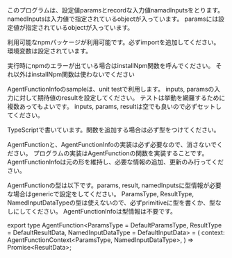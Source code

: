 

このプログラムは、設定値paramsとrecordな入力値namadInputsをとります。
namedInputsは入力値で指定されているobjectが入っています。
paramsには設定値が指定されているobjectが入っています。

利用可能なnpmパッケージが利用可能です。必ずimportを追加してください。
環境変数は設定されています。

実行時にnpmのエラーが出ている場合はinstallNpm関数を呼んでください。
それ以外はinstallNpm関数は使わないでください

AgentFunctionInfoのsampleは、unit testで利用します。
inputs, paramsの入力に対して期待値のresultを設定してください。
テストは挙動を網羅するために複数あってもよいです。
inputs, params, resultは空でも良いので必ずセットしてください。

TypeScriptで書いています。関数を追加する場合は必ず型をつけてください。

AgentFunctionと、AgentFunctionInfoの実装は必ず必要なので、消さないでください。
プログラムの実装はAgentFunctionの関数を実装することです。
AgentFunctionInfoは元の形を維持し、必要な情報の追加、更新のみ行ってください。

AgentFunctionの型は以下です。params, result, namedInputsに型情報が必要な場合はgenericで設定をしてください。
ParamsType, ResultType, NamedInputDataTypeの型は使えないので、必ずprimitiveに型を書くか、型なしにしてください。
AgentFunctionInfoは型情報は不要です。

export type AgentFunction<ParamsType = DefaultParamsType, ResultType = DefaultResultData, NamedInputDataType = DefaultInputData> = (
  context: AgentFunctionContext<ParamsType, NamedInputDataType>,
) => Promise<ResultData<ResultType>>;


